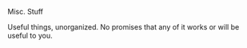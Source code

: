 Misc. Stuff

Useful things, unorganized. No promises that any of it works or will be useful
to you.
